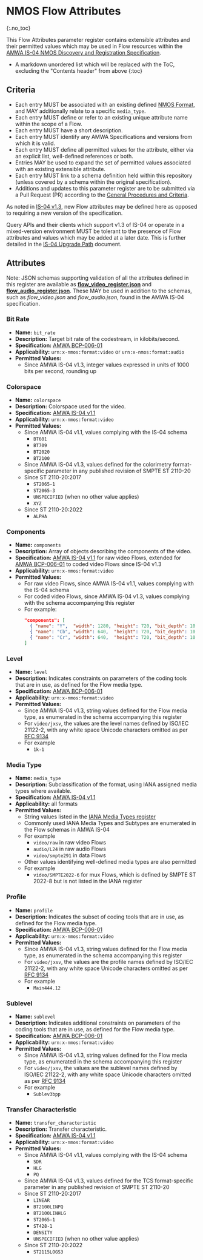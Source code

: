 # NMOS Flow Attributes
{:.no_toc}

This Flow Attributes parameter register contains extensible attributes and their permitted values which may be used in Flow resources within the [AMWA IS-04 NMOS Discovery and Registration Specification](https://specs.amwa.tv/is-04).

- A markdown unordered list which will be replaced with the ToC, excluding the "Contents header" from above
{:toc}

## Criteria

- Each entry MUST be associated with an existing defined [NMOS Format](../formats), and MAY additionally relate to a specific `media_type`.
- Each entry MUST define or refer to an existing unique attribute name within the scope of a Flow.
- Each entry MUST have a short description.
- Each entry MUST identify any AMWA Specifications and versions from which it is valid.
- Each entry MUST define all permitted values for the attribute, either via an explicit list, well-defined references or both.
- Entries MAY be used to expand the set of permitted values associated with an existing extensible attribute.
- Each entry MUST link to a schema definition held within this repository (unless covered by a schema within the original specification).
- Additions and updates to this parameter register are to be submitted via a Pull Request (PR) according to the [General Procedures and Criteria](../common/).

As noted in [IS-04 v1.3](https://specs.amwa.tv/is-04/v1.3.2/docs/Behaviour_-_Nodes.html#all-resources), new Flow attributes may be defined here as opposed to requiring a new version of the specification.

Query APIs and their clients which support v1.3 of IS-04 or operate in a mixed-version environment MUST be tolerant to the presence of Flow attributes and values which may be added at a later date. This is further detailed in the [IS-04 Upgrade Path](https://specs.amwa.tv/is-04/v1.3.1/docs/6.0._Upgrade_Path.html) document.

## Attributes

Note: JSON schemas supporting validation of all the attributes defined in this register are available as **[flow_video_register.json](flow_video_register.json)** and **[flow_audio_register.json](flow_audio_register.json)**.
These MAY be used in addition to the schemas, such as _flow_video.json_ and _flow_audio.json_, found in the AMWA IS-04 specification.

### Bit Rate
- **Name:** `bit_rate`
- **Description:** Target bit rate of the codestream, in kilobits/second.
- **Specification:** [AMWA BCP-006-01](https://specs.amwa.tv/bcp-006-01/v1.0)
- **Applicability:** `urn:x-nmos:format:video` or `urn:x-nmos:format:audio`
- **Permitted Values:**
  - Since AMWA IS-04 v1.3, integer values expressed in units of 1000 bits per second, rounding up

### Colorspace
- **Name:** `colorspace`
- **Description:** Colorspace used for the video.
- **Specification:** [AMWA IS-04 v1.1](https://specs.amwa.tv/is-04/v1.1)
- **Applicability:** `urn:x-nmos:format:video`
- **Permitted Values:**
  - Since AMWA IS-04 v1.1, values complying with the IS-04 schema
    - `BT601`
    - `BT709`
    - `BT2020`
    - `BT2100`
  - Since AMWA IS-04 v1.3, values defined for the colorimetry format-specific parameter in any published revision of SMPTE ST 2110-20
  - Since ST 2110-20:2017
    - `ST2065-1`
    - `ST2065-3`
    - `UNSPECIFIED` (when no other value applies)
    - `XYZ`
  - Since ST 2110-20:2022
    - `ALPHA`

### Components
- **Name:** `components`
- **Description:** Array of objects describing the components of the video.
- **Specification:** [AMWA IS-04 v1.1](https://specs.amwa.tv/is-04/v1.1) for raw video Flows, extended for [AMWA BCP-006-01](https://specs.amwa.tv/bcp-006-01/v1.0) to coded video Flows since IS-04 v1.3
- **Applicability:** `urn:x-nmos:format:video`
- **Permitted Values:**
  - For raw video Flows, since AMWA IS-04 v1.1, values complying with the IS-04 schema
  - For coded video Flows, since AMWA IS-04 v1.3, values complying with the schema accompanying this register
  - For example:  
    ```json
    "components": [
      { "name": "Y",  "width": 1280, "height": 720, "bit_depth": 10 },
      { "name": "Cb", "width": 640,  "height": 720, "bit_depth": 10 },
      { "name": "Cr", "width": 640,  "height": 720, "bit_depth": 10 }
    ]
    ```

### Level
- **Name:** `level`
- **Description:** Indicates constraints on parameters of the coding tools that are in use, as defined for the Flow media type.
- **Specification:** [AMWA BCP-006-01](https://specs.amwa.tv/bcp-006-01/v1.0)
- **Applicability:** `urn:x-nmos:format:video`
- **Permitted Values:**
  - Since AMWA IS-04 v1.3, string values defined for the Flow media type, as enumerated in the schema accompanying this register
  - For `video/jxsv`, the values are the level names defined by ISO/IEC 21122-2, with any white space Unicode characters omitted as per [RFC 9134][RFC-9134]
  - For example
    - `1k-1`

### Media Type
- **Name:** `media_type`
- **Description:** Subclassification of the format, using IANA assigned media types where available.
- **Specification:** [AMWA IS-04 v1.1](https://specs.amwa.tv/is-04/v1.1)
- **Applicability:** all formats
- **Permitted Values:**
  - String values listed in the [IANA Media Types register](https://www.iana.org/assignments/media-types/media-types.xhtml)
  - Commonly used IANA Media Types and Subtypes are enumerated in the Flow schemas in AMWA IS-04
  - For example
    - `video/raw` in raw video Flows
    - `audio/L24` in raw audio Flows
    - `video/smpte291` in data Flows
  - Other values identifying well-defined media types are also permitted
  - For example
    - `video/SMPTE2022-6` for mux Flows, which is defined by SMPTE ST 2022-8 but is not listed in the IANA register

### Profile
- **Name:** `profile`
- **Description:** Indicates the subset of coding tools that are in use, as defined for the Flow media type.
- **Specification:** [AMWA BCP-006-01](https://specs.amwa.tv/bcp-006-01/v1.0)
- **Applicability:** `urn:x-nmos:format:video`
- **Permitted Values:**
  - Since AMWA IS-04 v1.3, string values defined for the Flow media type, as enumerated in the schema accompanying this register
  - For `video/jxsv`, the values are the profile names defined by ISO/IEC 21122-2, with any white space Unicode characters omitted as per [RFC 9134][RFC-9134]
  - For example
    - `Main444.12`

### Sublevel
- **Name:** `sublevel`
- **Description:** Indicates additional constraints on parameters of the coding tools that are in use, as defined for the Flow media type.
- **Specification:** [AMWA BCP-006-01](https://specs.amwa.tv/bcp-006-01/v1.0)
- **Applicability:** `urn:x-nmos:format:video`
- **Permitted Values:**
  - Since AMWA IS-04 v1.3, string values defined for the Flow media type, as enumerated in the schema accompanying this register
  - For `video/jxsv`, the values are the sublevel names defined by ISO/IEC 21122-2, with any white space Unicode characters omitted as per [RFC 9134][RFC-9134]
  - For example
    - `Sublev3bpp`

### Transfer Characteristic
- **Name:** `transfer_characteristic`
- **Description:** Transfer characteristic.
- **Specification:** [AMWA IS-04 v1.1](https://specs.amwa.tv/is-04/v1.1)
- **Applicability:** `urn:x-nmos:format:video`
- **Permitted Values:**
  - Since AMWA IS-04 v1.1, values complying with the IS-04 schema
    - `SDR`
    - `HLG`
    - `PQ`
  - Since AMWA IS-04 v1.3, values defined for the TCS format-specific parameter in any published revision of SMPTE ST 2110-20
  - Since ST 2110-20:2017
    - `LINEAR`
    - `BT2100LINPQ`
    - `BT2100LINHLG`
    - `ST2065-1`
    - `ST428-1`
    - `DENSITY`
    - `UNSPECIFIED` (when no other value applies)
  - Since ST 2110-20:2022
    - `ST2115LOGS3`

[RFC-9134]: https://tools.ietf.org/html/rfc9134 "RTP Payload Format for ISO/IEC 21122 (JPEG XS)"
